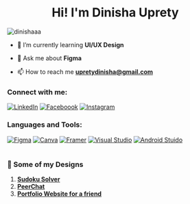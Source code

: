 <h1 align="center">Hi! I'm Dinisha Uprety</h1>

<p align="left"> <img src="https://komarev.com/ghpvc/?username=dinishaaa&label=Profile%20views&color=0e75b6&style=flat" alt="dinishaaa" /> </p>

- 🌱 I’m currently learning **UI/UX Design**

- 💬 Ask me about **Figma**

- 📫 How to reach me **upretydinisha@gmail.com**

<h3 align="left">Connect with me:</h3>

[![LinkedIn](https://img.shields.io/badge/linkedin-%230077B5.svg?style=for-the-badge&logo=linkedin&logoColor=white)](https://https://www.linkedin.com/in/dinishauprety/)
[![Faceboook](https://img.shields.io/badge/Facebook-1877F2?style=for-the-badge&logo=facebook&logoColor=white)](https://https://www.facebook.com/dinisha.uprety)
[![Instagram](https://img.shields.io/badge/Instagram-E4405F?style=for-the-badge&logo=instagram&logoColor=white)](https://www.instagram.com/dinishhaaaaa)

<h3 align="left">Languages and Tools:</h3>

[![Figma](https://img.shields.io/badge/Figma-F24E1E?style=for-the-badge&logo=figma&logoColor=white)]()
[![Canva](https://img.shields.io/badge/Canva-%2300C4CC.svg?&style=for-the-badge&logo=Canva&logoColor=white)]()
[![Framer](https://img.shields.io/badge/Framer-black?style=for-the-badge&logo=framer&logoColor=blue)]()
[![Visual Studio](https://img.shields.io/badge/Visual_Studio-5C2D91?style=for-the-badge&logo=visual%20studio&logoColor=white)]()
[![Android Stuido](https://img.shields.io/badge/Android_Studio-3DDC84?style=for-the-badge&logo=android-studio&logoColor=white)]() 

#

### 🎨 Some of my Designs

1. **[Sudoku Solver](https://figma.com/your-link)**
2. **[PeerChat]()**
3. **[Portfolio Website for a friend]()**

<br>





